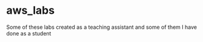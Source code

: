 # aws_labs
Some of these labs created as a teaching assistant and some of them I have done as a student
